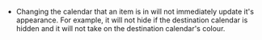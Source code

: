 - Changing the calendar that an item is in will not immediately update it's appearance. For example, it will not hide if the destination calendar is hidden and it will not take on the destination calendar's colour.
